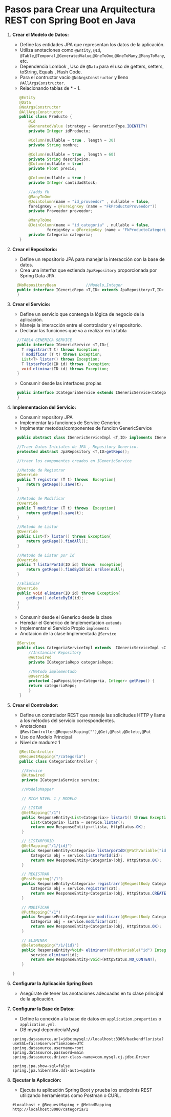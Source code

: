# Pasos para Crear una Arquitectura REST con Spring Boot en Java

1. **Crear el Modelo de Datos:**
   - Define las entidades JPA que representan los datos de la aplicación.
   - Utiliza anotaciones como `@Entity`, `@Id`, `@Table`,`@Temporal`,`@GeneratedValue`,`@OneToOne`,`@OneToMany`,`@ManyToMany`, etc.
   - Dependencia Lombok , Uso de `@Data` para el uso de getters, setters, toString, Equals , Hash Code.
   - Para el contructor vacio  `@NoArgsConstructor` y lleno `@AllArgsConstructor`.
   - Relacionando tablas de * - 1.
   ```java
      @Entity
      @Data
      @NoArgsConstructor
      @AllArgsConstructor
      public class Producto {
          @Id
          @GeneratedValue (strategy = GenerationType.IDENTITY)
          private Integer idProducto;

          @Column(nullable = true , length = 30)
          private String nombre;

          @Column(nullable = true , length = 60)
          private String descripcion;
          @Column(nullable = true)
          private Float precio;

          @Column(nullable = true )
          private Integer cantidadStock;

          //adds fk
          @ManyToOne
          @JoinColumn(name = "id_proveedor" , nullable = false,
          foreignKey = @ForeignKey (name = "FkProductoProveedor"))
          private Proveedor proveedor;

          @ManyToOne
          @JoinColumn(name = "id_categoria" , nullable = false,
                  foreignKey = @ForeignKey (name = "FkProductoCategoria"))
          private Categoria categoria;
      }
   
    ```
   

2. **Crear el Repositorio:**
   - Define un repositorio JPA para manejar la interacción con la base de datos.
   - Crea una interfaz que extienda `JpaRepository` proporcionada por Spring Data JPA.
   
   ``` java
     @NoRepositoryBean             //Modelo,Integer
     public interface IGenericRepo <T,ID> extends JpaRepository<T,ID> {
     }
   ```

3. **Crear el Servicio:**
   - Define un servicio que contenga la lógica de negocio de la aplicación.
   - Maneja la interacción entre el controlador y el repositorio.
   - Declarar las funciones que va a realizar en la tabla

   ``` java
     //TABLA GENERICA SERVICE
     public interface IGenericService <T,ID>{
       T registrar(T t) throws Exception;
       T modificar (T t) throws Exception;
       List<T> listar() throws Exception;
       T listarPorId(ID id) throws  Exception;
       void eliminar(ID id) throws Exception;
     }
   ```
   - Consumir desde las interfaces propias
   ``` java
     public interface ICategoriaService extends IGenericService<Categoria,Integer>{
     }
   ```
4. **Implementacion del Servicio:**
   - Consumir repository JPA
   - Implementar las funciones de Service Generico
   - Implmentar metodos/componentes de funcion GenericService
   ``` java
     public abstract class IGenericServiceImpl <T,ID> implements IGenericService<T,ID> {

     //Traer Datos Iniciales de JPA , Repository Generico.
     protected abstract JpaRepository <T,ID>getRepo();

     //traer los componentes creados en IGenericService

     //Metodo de Registrar
     @Override
     public T registrar (T t) throws  Exception{
         return getRepo().save(t);
     }

     //Metodo de Modificar
     @Override
     public T modificar (T t) throws  Exception{
         return getRepo().save(t);
     }

     //Metodo de Listar
     @Override
     public List<T> listar() throws Exception{
         return getRepo().findAll();
     }

     //Metodo de Listar por Id
     @Override
     public T listarPorId(ID id) throws  Exception{
         return getRepo().findById(id).orElse(null);
     }

     //Eliminar
     @Override
     public void eliminar(ID id) throws Exception{
         getRepo().deleteById(id);
     }
     }
   ```
   - Consumir desde el Generico desde la clase
   - Heredar el Generico de Implementacion `extends`
   - Implementar el Servicio Propio `implements`
   - Anotacion de la clase Implementada `@Service`
   ``` java
     @Service
     public class CategoriaServiceImpl extends  IGenericServiceImpl <Categoria,Integer> implements ICategoriaService {
          //Instanciar Repository
          @Autowired
          private ICategoriaRepo categoriaRepo;

          //Metodo implementado
          @Override
          protected JpaRepository<Categoria, Integer> getRepo() {
          return categoriaRepo;
          }
      }
    ```


4. **Crear el Controlador:**
   - Define un controlador REST que maneje las solicitudes HTTP y llame a los métodos del servicio correspondientes.
   - Anotaciones `@RestController`,`@RequestMaping("")`,`@Get,@Post,@Delete,@Put`
   - Uso de Modelo Principal
   - Nivel de madurez 1
   ```java
      @RestController
      @RequestMapping("/categoria")
      public class CategoriaController {

       //Service
       @Autowired
       private ICategoriaService service;

       //ModeloMapper

       // RICH NIVEL 1 / MODELO

       // LISTAR
       @GetMapping("/1")
       public ResponseEntity<List<Categoria>> listar1() throws Exception {
           List<Categoria> lista = service.listar();
           return new ResponseEntity<>(lista, HttpStatus.OK);
       }

       // LISTARPORID
       @GetMapping("/1/{id}")
       public ResponseEntity<Categoria> listarporIdD(@PathVariable("id") Integer id) throws Exception {
           Categoria obj = service.listarPorId(id);
           return new ResponseEntity<Categoria>(obj, HttpStatus.OK);
       }

       // REGISTRAR
       @PostMapping("/1")
       public ResponseEntity<Categoria> registrarr(@RequestBody Categoria cat) throws Exception {
           Categoria obj = service.registrar(cat);
           return new ResponseEntity<Categoria>(obj, HttpStatus.CREATED);
       }

       // MODIFICAR
       @PutMapping("/1")
       public ResponseEntity<Categoria> modificarr(@RequestBody Categoria cat) throws Exception {
           Categoria obj = service.modificar(cat);
           return new ResponseEntity<Categoria>(obj, HttpStatus.OK);
       }

       // ELIMINAR
       @DeleteMapping("/1/{id}")
       public ResponseEntity<Void> eliminarr(@PathVariable("id") Integer id) throws Exception {
           service.eliminar(id);
           return new ResponseEntity<Void>(HttpStatus.NO_CONTENT);
       }

   }
   
   ```
   

5. **Configurar la Aplicación Spring Boot:**
   - Asegúrate de tener las anotaciones adecuadas en tu clase principal de la aplicación.
   
6. **Configurar la Base de Datos:**
   - Define la conexión a la base de datos en `application.properties` o `application.yml`.
   - DB mysql dependeciaMysql
   ```properties
   spring.datasource.url=jdbc:mysql://localhost:3306/backendflorista?useSSL=false&serverTimezone=UTC
   spring.datasource.username=root
   spring.datasource.password=main
   spring.datasource.driver-class-name=com.mysql.cj.jdbc.Driver

   spring.jpa.show-sql=false
   spring.jpa.hibernate.ddl-auto=update
   ```

7. **Ejecutar la Aplicación:**
   - Ejecuta tu aplicación Spring Boot y prueba los endpoints REST utilizando herramientas como Postman o CURL.
   ```http
   #Localhost + @RequestMaping + @MetodMapping
   http://localhost:8080/categoria/1
   ```
